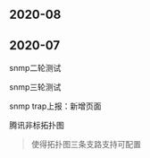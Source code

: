 ## 2020-08



## 2020-07

snmp二轮测试

snmp三轮测试

snmp trap上报：新增页面

腾讯非标拓扑图

> 使得拓扑图三条支路支持可配置

























